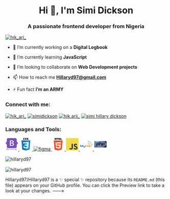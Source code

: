 <h1 align="center">Hi 👋, I'm Simi Dickson</h1>
<h3 align="center">A passionate frontend developer from Nigeria</h3>

<p align="left"> <a href="https://twitter.com/hik_ari_" target="blank"><img src="https://img.shields.io/twitter/follow/hik_ari_?logo=twitter&style=for-the-badge" alt="hik_ari_" /></a> </p>

- 🔭 I’m currently working on a **Digital Logbook**

- 🌱 I’m currently learning **JavaScript**

- 👯 I’m looking to collaborate on **Web Development projects**

- 📫 How to reach me **Hillaryd97@gmail.com**

- ⚡ Fun fact **I’m an ARMY**

<h3 align="left">Connect with me:</h3>
<p align="left">
<a href="https://twitter.com/hik_ari_" target="blank"><img align="center" src="https://raw.githubusercontent.com/rahuldkjain/github-profile-readme-generator/master/src/images/icons/Social/twitter.svg" alt="hik_ari_" height="30" width="40" /></a>
<a href="https://linkedin.com/in/simidickson" target="blank"><img align="center" src="https://raw.githubusercontent.com/rahuldkjain/github-profile-readme-generator/master/src/images/icons/Social/linked-in-alt.svg" alt="simidickson" height="30" width="40" /></a>
<a href="https://instagram.com/hik.arii_" target="blank"><img align="center" src="https://raw.githubusercontent.com/rahuldkjain/github-profile-readme-generator/master/src/images/icons/Social/instagram.svg" alt="hik.arii_" height="30" width="40" /></a>
<a href="https://dribbble.com/simi hillary dickson" target="blank"><img align="center" src="https://raw.githubusercontent.com/rahuldkjain/github-profile-readme-generator/master/src/images/icons/Social/dribbble.svg" alt="simi hillary dickson" height="30" width="40" /></a>
</p>

<h3 align="left">Languages and Tools:</h3>
<p align="left"> <a href="https://getbootstrap.com" target="_blank" rel="noreferrer"> <img src="https://raw.githubusercontent.com/devicons/devicon/master/icons/bootstrap/bootstrap-plain-wordmark.svg" alt="bootstrap" width="40" height="40"/> </a> <a href="https://www.w3schools.com/css/" target="_blank" rel="noreferrer"> <img src="https://raw.githubusercontent.com/devicons/devicon/master/icons/css3/css3-original-wordmark.svg" alt="css3" width="40" height="40"/> </a> <a href="https://www.figma.com/" target="_blank" rel="noreferrer"> <img src="https://www.vectorlogo.zone/logos/figma/figma-icon.svg" alt="figma" width="40" height="40"/> </a> <a href="https://www.w3.org/html/" target="_blank" rel="noreferrer"> <img src="https://raw.githubusercontent.com/devicons/devicon/master/icons/html5/html5-original-wordmark.svg" alt="html5" width="40" height="40"/> </a> <a href="https://developer.mozilla.org/en-US/docs/Web/JavaScript" target="_blank" rel="noreferrer"> <img src="https://raw.githubusercontent.com/devicons/devicon/master/icons/javascript/javascript-original.svg" alt="javascript" width="40" height="40"/> </a> <a href="https://www.mysql.com/" target="_blank" rel="noreferrer"> <img src="https://raw.githubusercontent.com/devicons/devicon/master/icons/mysql/mysql-original-wordmark.svg" alt="mysql" width="40" height="40"/> </a> <a href="https://www.php.net" target="_blank" rel="noreferrer"> <img src="https://raw.githubusercontent.com/devicons/devicon/master/icons/php/php-original.svg" alt="php" width="40" height="40"/> </a> </p>

<p><img align="center" src="https://github-readme-stats.vercel.app/api/top-langs?username=hillaryd97&show_icons=true&locale=en&layout=compact" alt="hillaryd97" /></p>

<p><img align="center" src="https://github-readme-streak-stats.herokuapp.com/?user=hillaryd97&" alt="hillaryd97" /></p>

Hillaryd97/Hillaryd97 is a ✨ special ✨ repository because its `README.md` (this file) appears on your GitHub profile.
You can click the Preview link to take a look at your changes.
--->
